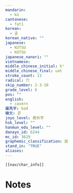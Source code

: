 ```yaml
---
mandarin:
  - kū
cantonese:
  - fat1
korean:
  - 굴
korean_native: ""
japanese:
  - KUTSU
  - KOTSU
japanese_nanori: ""
vietnamese:
middle_chinese_initial: kʰ
middle_chinese_final: uət
stroke_count: 13
radical: 穴
skip_number: 2-3-10
grade_level: 6
pos: ""
english:
  - cavern
羅馬字: kod
韓文: 콛
joyo_level: 表外字
hsk_level: ""
hanmun_edu_level: ""
danayo_id: 6244
mc_id: 3629
graphemic_classification: 屈
stand_in: "TRUE"
aliases:
---
```

```meta-bind-embed
[[nav/char_info]]
```

# Notes
